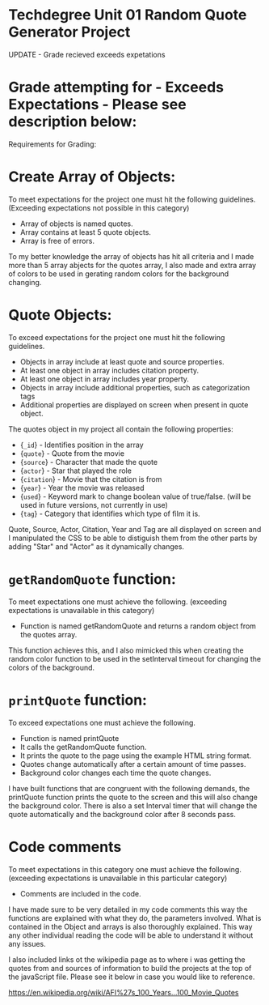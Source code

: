 # Techdegree Unit 01 Random Quote Generator Project

UPDATE - Grade recieved exceeds expetations

# Grade attempting for - Exceeds Expectations - Please see description below:

Requirements for Grading:

# Create Array of Objects:

To meet expectations for the project one must hit the following guidelines. 
(Exceeding expectations not possible in this category)

- Array of objects is named quotes.
- Array contains at least 5 quote objects.
- Array is free of errors.

To my better knowledge the array of objects has hit all criteria and I made more than 5 array abjects for the quotes array, I also made and extra array of colors to be used in gerating random colors for the background changing.

# Quote Objects:

To exceed expectations for the project one must hit the following guidelines.

- Objects in array include at least quote and source properties.
- At least one object in array includes citation property.
- At least one object in array includes year property.
- Objects in array include additional properties, such as categorization tags
- Additional properties are displayed on screen when present in quote object.

The quotes object in my project all contain the following properties:
- {`_id`} - Identifies position in the array 
- {`quote`} - Quote from the movie
- {`source`} - Character that made the quote
- {`actor`} - Star that played the role
- {`citation`} - Movie that the citation is from
- {`year`} - Year the movie was released
- {`used`} - Keyword mark to change boolean value of true/false. (will be used in future versions, not currently in use)
- {`tag`} - Category that identifies which type of film it is.

Quote, Source, Actor, Citation, Year and Tag are all displayed on screen and I manipulated the CSS to be able to distiguish them from the other parts by adding "Star" and "Actor" as it dynamically changes.

# `getRandomQuote` function:

To meet expectations one must achieve the following.
(exceeding expectations is unavailable in this category)

- Function is named getRandomQuote and returns a random object from the quotes array.

This function achieves this, and I also mimicked this when creating the random color function to be used in the setInterval timeout for changing the colors of the background.

# `printQuote` function:

To exceed expectations one must achieve the following.

- Function is named printQuote
- It calls the getRandomQuote function.
- It prints the quote to the page using the example HTML string format.
- Quotes change automatically after a certain amount of time passes.
- Background color changes each time the quote changes.

I have built functions that are congruent with the following demands, the printQuote function prints the quote to the screen and this will also change the background color.
There is also a set Interval timer that will change the quote automatically and the background color after 8 seconds pass.

# Code comments

To meet expectations in this category one must achieve the following.
(exceeding expectations is unavailable in this particular category)

- Comments are included in the code.

I have made sure to be very detailed in my code comments this way the functions are explained with what they do, the parameters involved. What is contained in the Object and arrays is also thoroughly explained. This way any other individual reading the code will be able to understand it without any issues.

I also included links ot the wikipedia page as to where i was getting the quotes from and sources of information to build the projects at the top of the javaScript file. Please see it below in case you would like to reference.

https://en.wikipedia.org/wiki/AFI%27s_100_Years...100_Movie_Quotes
